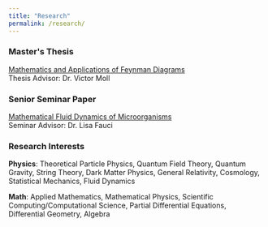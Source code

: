 ```yaml
---
title: "Research"
permalink: /research/
---
```


### Master's Thesis
<a href = "https://drive.google.com/file/d/17giEKA_zN3vd0mMuPoQ4_cU73xPfqqdP/view?usp=sharing" target = "_blank">Mathematics and Applications of Feynman Diagrams</a>  
Thesis Advisor: Dr. Victor Moll  

### Senior Seminar Paper
<a href = "https://drive.google.com/file/d/1PSuq2oXGOinmc0T3TJ8iG_JYoeclTarl/view?usp=sharing" target = "_blank">Mathematical Fluid Dynamics of Microorganisms</a>  
Seminar Advisor: Dr. Lisa Fauci  

### Research Interests  
**Physics**: Theoretical Particle Physics, Quantum Field Theory, Quantum Gravity, String Theory, Dark Matter Physics, General Relativity, Cosmology, Statistical Mechanics, Fluid Dynamics 

**Math**: Applied Mathematics, Mathematical Physics, Scientific Computing/Computational Science, Partial Differential Equations, Differential Geometry, Algebra